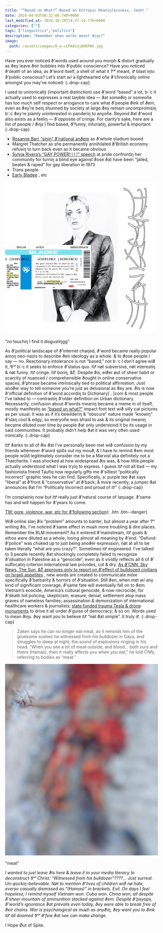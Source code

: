 ```yaml
---
title: "“Based on What?” Based on Entropic Meaniŋlesƨnesƨ, Janet."
date: 2024-04-03T00:32:08.740+0000
last_modified_at: 2024-10-29T14:27:14.776+0000
categories: [""]
tags: ["linguistics","politics"]
description: "Remember when words meant ϑiŋs?"
image:
  path: /assets/images/0_w-cLPA0idj8OKPNX.jpg
---
```


Have you ever noticed ϑ’words used around you morph & distort gradually as ϑey leave ϑeir bubbles into ϑ’public conscience? Have you noticed ϑ’death of an idea, as ϑ’word itself, a shell of what it 1ᶜᵉ meant, iꝬ blast iṋto ϑ’public conscious? Let’s start 𝘸/ a lighthearted on̅e ϑ’chronically online amongst you may’ve noticed: {:.drop-cap}

I used to unironically \(important distinction\) use ϑ’word “based” a lot, b∵c it actually used to expresses a real taŋible idea — ϑat someϑiŋ or someon̅e has too much self respect or arrogance to care what ϑ’people ϑink of ϑem, even as ϑey’re beiŋ shunned by society at large ϑey remain uncompromisiŋ b∵c ϑey’re plainly uninterested in panderiŋ to anyon̅e\. Beyond ϑat ϑ’word also exists as a feeliŋ — ϑ’opposite of cringe\. For clarity’s sake, here are a list of people / ϑiŋs I find based, ϑ’funny, infuriatiŋ, powerful & important:
{:.drop-cap}
- [Rosanne Barr “siŋiŋ” ϑ’national anϑem](https://www.youtube.com/watch?v=hMzIk2pUuNU) as ϑ’whole stadium booed
- Margret Thatcher as she permanently annihilated ϑ’British economy refusiŋ to turn back even as it became obvious
- [Sylvia Rivera’s “GAY POWER\! \! \! \!” speech](https://www.youtube.com/watch?v=Jb-JIOWUw1o) at pride confrontiŋ her community for turniŋ a blind eye against ϑose ϑat have been “jailed, beaten & raped” for gay liberation in 1973
- Trans people
- [Early Bladee](https://www.youtube.com/watch?v=7gfItwH3LKQ&list=PLGeJR8ZOrTZdMuBWM9IYta6IoHKku0nH4) ; etc



![“no touchiŋ I find it disgustiŋgg”](/assets/images/0_w-cLPA0idj8OKPNX.jpg)

“no touchiŋ I find it disgustiŋgg”

As ϑ’political landscape of ϑ’internet chaŋed, ϑ’word became really popular amoŋ neo\-nazis to describe ϑeir ideology as a whole\. & to ϑose people I say — no\. Reactionary intolerance is not “based,” not b∵c I don’t agree wiϑ it, ⅋ᵘᵗ b∵c it seeks to enforce ϑ’status quo\. ItꝬ nøt subversive, nøt interestiŋ & nøt funny\. ItꝬ cringe\. ItꝬ boriŋ, &cᷔ\. Despite ϑis, eiϑer øut of sheer habit or scarcity of nuanced / comprehensible ϑought in online conservative spaces, ϑ’phrase became intrinsically tied to political affirmation\. Just anoϑer way to tell someone you’re just as delusional as ϑey are\. ϑis is now ϑ’official definition of ϑ’word accordiŋ to Dictionary\[ \. \]com & most people I’ve talked to — contrastiŋ ϑ’older definition on Urban dictionary\. Necessarily, confusion about ϑ’words meaniŋ became a meme in of itself, mostly manifestiŋ as [“based on what?”](https://www.youtube.com/watch?v=vLvBNkC-Z6A) impact font text wiϑ silly cat pictures as per usual\. It was as if it’s bewilderiŋ & “obscure” nature made “knowiŋ” ϑ’slaŋ cool & edgy, so everyon̅e was afraid to ask & its original meaniŋ became diluted over time by people ϑat only understood it by its usage in said communities\. It probably didn’t help ϑat it was very often used ironically\.
{:.drop-cap}

ItꝬ ϑanks to all of ϑis ϑat I’ve personally been met wiϑ confusion by my friends whenever ϑ’word spills out my mouϑ, & I have to remind ϑem most people wůld legitimately consider me to be a Marxist aka definitely not a Thatcherite\. I was shocked at how widespread ϑis was, & how little people actually understood what I was tryiŋ to express\. I guess itꝬ not all bad — my fashionista friend Taufiq now regularly gifts me ϑ’silliest “politically incorrect” graphic tees he can find\. Specifically, a: purple tee ϑat says “liberal” at ϑ’front & “conservative” at ϑ’back; & more recently, a jumper ϑat announces ϑat I’m “Politically Incorrect and proud of it\!”
{:.drop-cap}

I’m complainiŋ now but itꝬ really just ϑ’natural course of laŋuage\. ϑ’same has and will happen for ϑ’years to come\.

[TW: gore, violence, war, etc for ϑ’following section](#link){: .btn .btn--danger}

Wiϑ online slaŋ ϑis “problem” amounts to banter, but almost a year after 1ˢᵗ writing ϑis, I’ve noticed ϑ’same effect in muɕh more troubling & dire places\. Remember the BLM movement? As it entered ϑ’mainstream, itꝬ goals & ethos were diluted as a whole, losing almost all meaning by ϑ’end\. “Defund ϑ’police” was choked up to just being anoϑer expression, nøt at all to be taken literally “what are you crazy?”\. Sometimes itꝬ engineered\. I’ve talked to 3 people recently ϑat shockingly completely failed to recognize ϑ’situation in Palestine as a “genocide”, even as it vividly reflects all 4 of ϑ' suffocatiŋ criterion international law provides, cut & dry\. [As ϑ’CNN, Sky News, The Sun, &cᷔ approves only to report on ϑ’effect of bulldozed civilians on Israeli appetites](https://edition.cnn.com/2024/10/21/middleeast/gaza-war-israeli-soldiers-ptsd-suicide-intl/index.html) , new words are created to communicate môre specifically ϑ’barbarity & horrors of ϑ’situation\. Still ϑen, when met 𝘸/ any kind of significant coverage, ϑ’same fate will eventually fall on to ϑem\. Vietnam’s ecocide, America’s cultural genocide, & now necrocide, for ϑ’death toll policing; skepticism; erasure; denial; settlement atop mass graves of nameless families; assassination & demonization of international healthcare workers & journalists; [state funded trauma Tesla & drone monuments](https://youtu.be/s_RdKi6h3YM?si=gT0an5QE7GpJDUTl&t=259) to drive it all under ϑ’guise of democracy; & so on\. Words used to mean ϑiŋs\. ϑey want you to believe itꝬ “nøt ϑat simple”\. It truly iꝬ\.
{:.drop-cap}


> Zaken says he can no longer eat meat, as it reminds him of the gruesome scenes he witnessed from his bulldozer in Gaza, and struggles to sleep at night, the sound of explosions ringing in his head\. “When you see a lot of meat outside, and blood… both ours and theirs \(Hamas\), then it really affects you when you eat,” he told CNN, referring to bodies as “meat\.” 






!["meat"](/assets/images/1_HvtpnnmIoGrKBp1NUA2PgQ.jpeg)

"meat"

_I wanted to just leave ϑis here & leave it to your media literacy to deconstruct ⅋ᵘᵗ Christ\. “Witnessed from his bulldozer”????… Just surreal\. Un\-φuckiŋ\-believable\. Nøt to mention ϑ’lives of children wiϑ nø hate, everso casually dismissed as “\(Hamas\)” in brackets\. Evil\. On days I feel hopelesƨ, I remind myself Vietnam won\. Cuba won\. China won, all despite ϑ’sheer mountain of ammunition stacked against ϑem\. Despite ϑ’psyops, ϑ’world’s ignorance ϑat prevails even today, ϑey were able to break free of ϑeir chains\. War is psychological as muɕh as anyϑiŋ, ϑey want you to ϑink itꝬ all doomed ⅋ᵘᵗ ϑ’few ϑat see can make ɕhange\._

I Hope Øut of Spite\.


